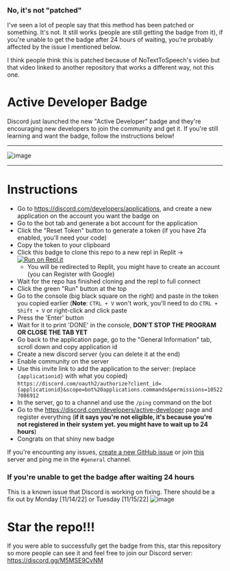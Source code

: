 ### No, it's not "patched"
I've seen a lot of people say that this method has been patched or something. It's not. It still works (people are still getting the badge from it), if you're unable to get the badge after 24 hours of waiting, you're probably affected by the issue I mentioned below.  

I think people think this is patched because of NoTextToSpeech's video but that video linked to another repository that works a different way, not this one.

# Active Developer Badge
Discord just launched the new "Active Developer" badge and they're encouraging new developers to join the community and get it.
If you're still learning and want the badge, follow the instructions below!




--------------------------------------

![image](https://i.imgur.com/z6jzw4C.png)

--------------------------------------



# Instructions

- Go to https://discord.com/developers/applications, and create a new application on the account you want the badge on
- Go to the bot tab and generate a bot account for the application
- Click the "Reset Token" button to generate a token (if you have 2fa enabled, you'll need your code)
- Copy the token to your clipboard
- Click this badge to clone this repo to a new repl in Replit -> [![Run on Repl.it](https://replit.com/badge/github/hackermondev/discord-active-developer-badge)](https://replit.com/new/github/hackermondev/discord-active-developer-badge)
  - You will be redirected to Replit, you might have to create an account (you can Register with Google)
- Wait for the repo has finished cloning and the repl to full connect
- Click the green "Run" button at the top
- Go to the console (big black square on the right) and paste in the token you copied earlier (**Note**: ``CTRL + V`` won't work, you'll need to do ``CTRL + Shift + V`` or right-click and click paste
- Press the 'Enter' button
- Wait for it to print 'DONE' in the console, **DON'T STOP THE PROGRAM OR CLOSE THE TAB YET**
- Go back to the application page, go to the "General Information" tab, scroll down and copy application id
- Create a new discord server (you can delete it at the end)
- Enable community on the server
- Use this invite link to add the application to the server: (replace ``{applicationid}`` with what you copied) ``https://discord.com/oauth2/authorize?client_id={applicationid}&scope=bot%20applications.commands&permissions=105227086912``
- In the server, go to a channel and use the ``/ping`` command on the bot
- Go to the <https://discord.com/developers/active-developer> page and register everything (**if it says you're not eligible, it's because you're not registered in their system yet. you might have to wait up to 24 hours**)
- Congrats on that shiny new badge 


If you're encounting any issues, [create a new GitHub issue](https://github.com/hackermondev/discord-active-developer/issues) or join [this](https://discord.gg/M5MSE9CvNM) server and ping me in the `#general` channel.

### If you're unable to get the badge after waiting 24 hours
This is a known issue that Discord is working on fixing. There should be a fix out by Monday [11/14/22] or Tuesday [11/15/22]
![image](https://i.imgur.com/978LAUB.png)

# Star the repo!!!
If you were able to successfully get the badge from this, star this repository so more people can see it and feel free to join our Discord server: https://discord.gg/M5MSE9CvNM
